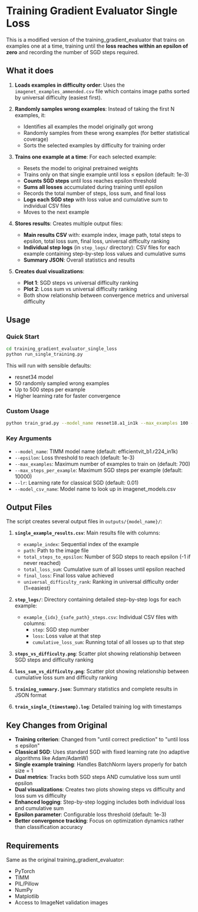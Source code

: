# Training Gradient Evaluator Single Loss

This is a modified version of the training_gradient_evaluator that trains on examples one at a time, training until the **loss reaches within an epsilon of zero** and recording the number of SGD steps required.

## What it does

1. **Loads examples in difficulty order**: Uses the `imagenet_examples_ammended.csv` file which contains image paths sorted by universal difficulty (easiest first).

2. **Randomly samples wrong examples**: Instead of taking the first N examples, it:
   - Identifies all examples the model originally got wrong
   - Randomly samples from these wrong examples (for better statistical coverage)
   - Sorts the selected examples by difficulty for training order

3. **Trains one example at a time**: For each selected example:
   - Resets the model to original pretrained weights
   - Trains only on that single example until loss ≤ epsilon (default: 1e-3)
   - **Counts SGD steps** until loss reaches epsilon threshold
   - **Sums all losses** accumulated during training until epsilon
   - Records the total number of steps, loss sum, and final loss
   - **Logs each SGD step** with loss value and cumulative sum to individual CSV files
   - Moves to the next example

4. **Stores results**: Creates multiple output files:
   - **Main results CSV** with: example index, image path, total steps to epsilon, total loss sum, final loss, universal difficulty ranking
   - **Individual step logs** (in `step_logs/` directory): CSV files for each example containing step-by-step loss values and cumulative sums
   - **Summary JSON**: Overall statistics and results

5. **Creates dual visualizations**: 
   - **Plot 1**: SGD steps vs universal difficulty ranking
   - **Plot 2**: Loss sum vs universal difficulty ranking
   - Both show relationship between convergence metrics and universal difficulty

## Usage

### Quick Start
```bash
cd training_gradient_evaluator_single_loss
python run_single_training.py
```

This will run with sensible defaults:
- resnet34 model
- 50 randomly sampled wrong examples
- Up to 500 steps per example
- Higher learning rate for faster convergence

### Custom Usage
```bash
python train_grad.py --model_name resnet18.a1_in1k --max_examples 100 --max_steps_per_example 1000 --epsilon 1e-5
```

### Key Arguments
- `--model_name`: TIMM model name (default: efficientvit_b1.r224_in1k)
- `--epsilon`: Loss threshold to reach (default: 1e-3)
- `--max_examples`: Maximum number of examples to train on (default: 700)
- `--max_steps_per_example`: Maximum SGD steps per example (default: 10000)
- `--lr`: Learning rate for classical SGD (default: 0.01)
- `--model_csv_name`: Model name to look up in imagenet_models.csv

## Output Files

The script creates several output files in `outputs/{model_name}/`:

1. **`single_example_results.csv`**: Main results file with columns:
   - `example_index`: Sequential index of the example
   - `path`: Path to the image file
   - `total_steps_to_epsilon`: Number of SGD steps to reach epsilon (-1 if never reached)
   - `total_loss_sum`: Cumulative sum of all losses until epsilon reached
   - `final_loss`: Final loss value achieved
   - `universal_difficulty_rank`: Ranking in universal difficulty order (1=easiest)

2. **`step_logs/`**: Directory containing detailed step-by-step logs for each example:
   - `example_{idx}_{safe_path}_steps.csv`: Individual CSV files with columns:
     - `step`: SGD step number
     - `loss`: Loss value at that step
     - `cumulative_loss_sum`: Running total of all losses up to that step

3. **`steps_vs_difficulty.png`**: Scatter plot showing relationship between SGD steps and difficulty ranking

4. **`loss_sum_vs_difficulty.png`**: Scatter plot showing relationship between cumulative loss sum and difficulty ranking

5. **`training_summary.json`**: Summary statistics and complete results in JSON format

6. **`train_single_{timestamp}.log`**: Detailed training log with timestamps

## Key Changes from Original

- **Training criterion**: Changed from "until correct prediction" to "until loss ≤ epsilon"
- **Classical SGD**: Uses standard SGD with fixed learning rate (no adaptive algorithms like Adam/AdamW)
- **Single example training**: Handles BatchNorm layers properly for batch size = 1
- **Dual metrics**: Tracks both SGD steps AND cumulative loss sum until epsilon
- **Dual visualizations**: Creates two plots showing steps vs difficulty and loss sum vs difficulty
- **Enhanced logging**: Step-by-step logging includes both individual loss and cumulative sum
- **Epsilon parameter**: Configurable loss threshold (default: 1e-3)
- **Better convergence tracking**: Focus on optimization dynamics rather than classification accuracy

## Requirements

Same as the original training_gradient_evaluator:
- PyTorch
- TIMM
- PIL/Pillow
- NumPy
- Matplotlib
- Access to ImageNet validation images